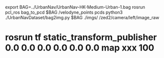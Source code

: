 export BAG=../UrbanNav/UrbanNav-HK-Medium-Urban-1.bag
rosrun pcl_ros bag_to_pcd $BAG /velodyne_points pcds
python3 ./UrbanNavDataset/bag2img.py $BAG ./imgs/ /zed2/camera/left/image_raw
# rosrun tf static_transform_publisher 0.0 0.0 0.0 0.0 0.0 0.0 map xxx 100
